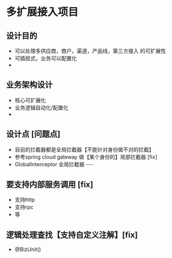 # 多扩展接入项目

## 设计目的
* 可以处理多供应商，商户，渠道，产品线，第三方接入 的可扩展性
* 可插拔式，业务可以配置化
* 


## 业务架构设计

* 核心可扩展化
* 业务逻辑自动化/配置化
* 



## 设计点 [问题点]
* 目前的拦截器都是全局拦截器【不能针对身份做不对的拦截】
* 参考spring cloud gateway 做【某个身份的】局部拦截器 [fix]
* GlobalInterceptor 全局拦截器 --- 

## 要支持内部服务调用 [fix]
* 支持http
* 支持rpc
* 等

## 逻辑处理查找【支持自定义注解】[fix]

* @BizUnit()